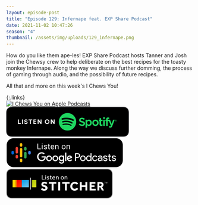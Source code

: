 ```yaml
---
layout: episode-post
title: "Episode 129: Infernape feat. EXP Share Podcast"
date: 2021-11-02 10:47:26
season: "4"
thumbnail: /assets/img/uploads/129_infernape.png
---
```

How do you like them ape-les! EXP Share Podcast hosts Tanner and Josh join the Chewsy crew to help deliberate on the best recipes for the toasty monkey Infernape. Along the way we discuss further domming, the process of gaming through audio, and the possibility of future recipes.

All that and more on this week's I Chews You!

{:.links}  
[![I Chews You on Apple Podcasts](https://linkmaker.itunes.apple.com/en-us/badge-lrg.svg?releaseDate=2019-04-16T00:00:00Z&kind=podcast&bubble=podcasts)](https://podcasts.apple.com/us/podcast/129-infernape-ft-exp-share-podcast/id1455409177?i=1000540509571)  [![I Chews You on Spotify](/assets/img/uploads/spotify-badge-button.svg)](https://open.spotify.com/episode/1gwuFUGu8Zy2jKC7F41NAp?si=5fe65f4b091e4eeb)  [![I Chews You on Google Podcasts](/assets/img/uploads/google-podcasts-badge-button.svg)](https://podcasts.google.com/feed/aHR0cHM6Ly9pY2hld3N5b3UubGlic3luLmNvbS9yc3M/episode/NGYyZTMxZjMtNjU3ZS00MjhiLTgwMzEtZWQ5MWVkMDJmMjBm?sa=X&ved=0CAUQkfYCahcKEwjYtMuznfrzAhUAAAAAHQAAAAAQAQ)  [![I Chews You on Stitcher](/assets/img/uploads/stitcher-badge-button.svg)](https://www.stitcher.com/s?eid=87986988)